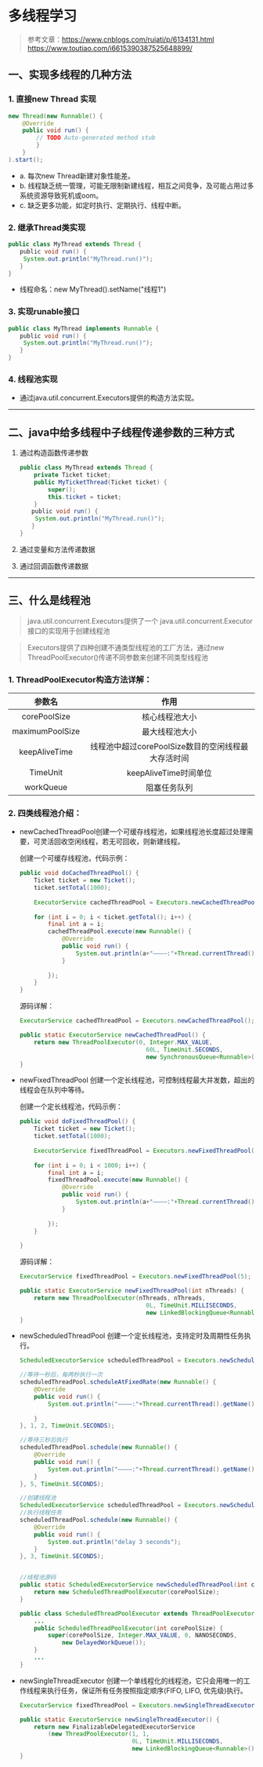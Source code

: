 # 多线程学习

>参考文章：https://www.cnblogs.com/ruiati/p/6134131.html  
https://www.toutiao.com/i6615390387525648899/


## 一、实现多线程的几种方法

### 1. 直接new Thread 实现
```java
new Thread(new Runnable() {
    @Override
    public void run() {
        // TODO Auto-generated method stub
        }
    }
).start();
```
- a. 每次new Thread新建对象性能差。
- b. 线程缺乏统一管理，可能无限制新建线程，相互之间竞争，及可能占用过多系统资源导致死机或oom。
- c. 缺乏更多功能，如定时执行、定期执行、线程中断。

### 2. 继承Thread类实现

```java
public class MyThread extends Thread {  
　　public void run() {  
　　 System.out.println("MyThread.run()");  
　　}  
}  
```
- 线程命名：new MyThread().setName("线程1")

### 3. 实现runable接口 

```java
public class MyThread implements Runnable {  
　　public void run() {  
　　 System.out.println("MyThread.run()");  
　　}  
} 
```

### 4. 线程池实现

- 通过java.util.concurrent.Executors提供的构造方法实现。


---

## 二、java中给多线程中子线程传递参数的三种方式

1. 通过构造函数传递参数

    ```java
    public class MyThread extends Thread {
        private Ticket ticket;	
        public MyTicketThread(Ticket ticket) {
            super();
            this.ticket = ticket;
        }  
    　　public void run() {  
    　　 System.out.println("MyThread.run()");  
    　　} 
    } 
    ```


2. 通过变量和方法传递数据



3. 通过回调函数传递数据



-----

## 三、什么是线程池 

> java.util.concurrent.Executors提供了一个 java.util.concurrent.Executor接口的实现用于创建线程池


> Executors提供了四种创建不通类型线程池的工厂方法，通过new ThreadPoolExecutor()传递不同参数来创建不同类型线程池

### 1. ThreadPoolExecutor构造方法详解：

|参数名 |作用|
|:--:|:--:|
|corePoolSize   |核心线程池大小|
|maximumPoolSize|最大线程池大小|
|keepAliveTime  |线程池中超过corePoolSize数目的空闲线程最大存活时间|
|TimeUnit       |keepAliveTime时间单位|
|workQueue      |阻塞任务队列|



### 2. 四类线程池介绍：

* newCachedThreadPool创建一个可缓存线程池，如果线程池长度超过处理需要，可灵活回收空闲线程，若无可回收，则新建线程。

    创建一个可缓存线程池，代码示例：

    ```java
    public void doCachedThreadPool() {
		Ticket ticket = new Ticket();
		ticket.setTotal(1000);
		
		ExecutorService cachedThreadPool = Executors.newCachedThreadPool();
		
		for (int i = 0; i < ticket.getTotal(); i++) {
			final int a = i;
			cachedThreadPool.execute(new Runnable() {
				@Override
				public void run() {					
					System.out.println(a+"————:"+Thread.currentThread().getName());
				}
			
			});
		}
	}

    ```

    源码详解：
    ```java
    ExecutorService cachedThreadPool = Executors.newCachedThreadPool();

    public static ExecutorService newCachedThreadPool() {
        return new ThreadPoolExecutor(0, Integer.MAX_VALUE,
                                        60L, TimeUnit.SECONDS,
                                        new SynchronousQueue<Runnable>());
    }
    ```


* newFixedThreadPool 创建一个定长线程池，可控制线程最大并发数，超出的线程会在队列中等待。

    创建一个定长线程池，代码示例：
    ```java
    public void doFixedThreadPool() {
		Ticket ticket = new Ticket();
		ticket.setTotal(1000);
		
		ExecutorService fixedThreadPool = Executors.newFixedThreadPool(5);
		
		for (int i = 0; i < 1000; i++) {
			final int a = i;
			fixedThreadPool.execute(new Runnable() {
				@Override
				public void run() {					
					System.out.println(a+"————:"+Thread.currentThread().getName());
				}
			
			});
		}
		
	}
    ```

    源码详解：

    ```java
    ExecutorService fixedThreadPool = Executors.newFixedThreadPool(5);

    public static ExecutorService newFixedThreadPool(int nThreads) {
        return new ThreadPoolExecutor(nThreads, nThreads,
                                        0L, TimeUnit.MILLISECONDS,
                                        new LinkedBlockingQueue<Runnable>());
    }
    ```


* newScheduledThreadPool 创建一个定长线程池，支持定时及周期性任务执行。

    ```java
    ScheduledExecutorService scheduledThreadPool = Executors.newScheduledThreadPool(10);

    //等待一秒后，每两秒执行一次			
    scheduledThreadPool.scheduleAtFixedRate(new Runnable() {			 
        @Override
        public void run() {
            System.out.println("————:"+Thread.currentThread().getName());
            
        }
    }, 1, 2, TimeUnit.SECONDS);
    
    //等待三秒后执行
    scheduledThreadPool.schedule(new Runnable() {				
        @Override
        public void run() {				
            System.out.println("————:"+Thread.currentThread().getName());
        }
    }, 5, TimeUnit.SECONDS);
    ```


    ```java  
    //创建线程池
    ScheduledExecutorService scheduledThreadPool = Executors.newScheduledThreadPool(5);
    //执行线程任务
    scheduledThreadPool.schedule(new Runnable() {
        @Override
        public void run() {
            System.out.println("delay 3 seconds");
        }
    }, 3, TimeUnit.SECONDS);


    //线程池源码
    public static ScheduledExecutorService newScheduledThreadPool(int corePoolSize) {
        return new ScheduledThreadPoolExecutor(corePoolSize);
    }

    public class ScheduledThreadPoolExecutor extends ThreadPoolExecutor implements ScheduledExecutorService {     
        ...
        public ScheduledThreadPoolExecutor(int corePoolSize) {
            super(corePoolSize, Integer.MAX_VALUE, 0, NANOSECONDS,
                new DelayedWorkQueue());
        }
        ...
    }


    ```



* newSingleThreadExecutor 创建一个单线程化的线程池，它只会用唯一的工作线程来执行任务，保证所有任务按照指定顺序(FIFO, LIFO, 优先级)执行。

    ```java
    ExecutorService fixedThreadPool = Executors.newSingleThreadExecutor();

    public static ExecutorService newSingleThreadExecutor() {
        return new FinalizableDelegatedExecutorService
            (new ThreadPoolExecutor(1, 1,
                                    0L, TimeUnit.MILLISECONDS,
                                    new LinkedBlockingQueue<Runnable>()));
    }

    ```